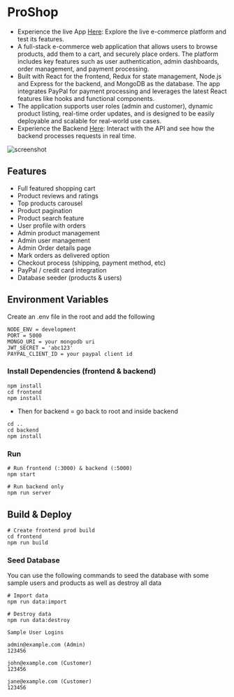 # ProShop

- Experience the live App [Here](https://proshop-faze.vercel.app/): Explore the live e-commerce platform and test its features.
- A full-stack e-commerce web application that allows users to browse products, add them to a cart, and securely place orders. The platform includes key features such as user authentication, admin dashboards, order management, and payment processing.
- Built with React for the frontend, Redux for state management, Node.js and Express for the backend, and MongoDB as the database. The app integrates PayPal for payment processing and leverages the latest React features like hooks and functional components.
- The application supports user roles (admin and customer), dynamic product listing, real-time order updates, and is designed to be easily deployable and scalable for real-world use cases.
- Experience the Backend [Here](https://proshop-4d0x.onrender.com/): Interact with the API and see how the backend processes requests in real time.

![screenshot](https://github.com/bradtraversy/proshop_mern/blob/master/uploads/Screen%20Shot%202020-09-29%20at%205.50.52%20PM.png)

## Features

- Full featured shopping cart
- Product reviews and ratings
- Top products carousel
- Product pagination
- Product search feature
- User profile with orders
- Admin product management
- Admin user management
- Admin Order details page
- Mark orders as delivered option
- Checkout process (shipping, payment method, etc)
- PayPal / credit card integration
- Database seeder (products & users)

## Environment Variables

Create an .env file in the root and add the following

```
NODE_ENV = development
PORT = 5000
MONGO_URI = your mongodb uri
JWT_SECRET = 'abc123'
PAYPAL_CLIENT_ID = your paypal client id
```

### Install Dependencies (frontend & backend)

```
npm install
cd frontend
npm install
```
- Then for backend = go back to root and inside backend

```
cd ..
cd backend
npm install
```

### Run

```
# Run frontend (:3000) & backend (:5000)
npm start

# Run backend only
npm run server
```

## Build & Deploy

```
# Create frontend prod build
cd frontend
npm run build
```

### Seed Database

You can use the following commands to seed the database with some sample users and products as well as destroy all data

```
# Import data
npm run data:import

# Destroy data
npm run data:destroy
```

```
Sample User Logins

admin@example.com (Admin)
123456

john@example.com (Customer)
123456

jane@example.com (Customer)
123456
```
